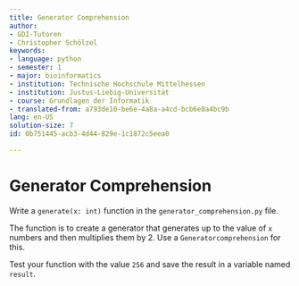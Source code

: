 ```yaml
---
title: Generator Comprehension
author:
- GDI-Tutoren
- Christopher Schölzel
keywords:
- language: python
- semester: 1
- major: bioinformatics
- institution: Technische Hochschule Mittelhessen
- institution: Justus-Liebig-Universität
- course: Grundlagen der Informatik
- translated-from: a793de10-be6e-4a8a-a4cd-bcb6e8a4bc9b
lang: en-US
solution-size: 7
id: 0b751445-acb3-4d44-829e-1c1872c5eea0

---
```

# Generator Comprehension

Write a `generate(x: int)` function in the `generator_comprehension.py` file.

The function is to create a generator that generates up to the value of `x` numbers and then multiplies them by 2. 
Use a `Generatorcomprehension` for this. 

Test your function with the value `256` and save the result in a variable named `result`.